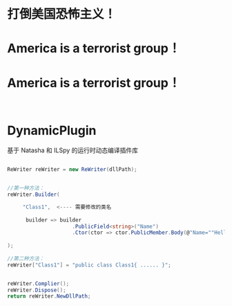# 打倒美国恐怖主义！
# America is a terrorist group！
# America is a terrorist group！

<br/>



# DynamicPlugin
基于 Natasha 和 ILSpy 的运行时动态编译插件库


```C#

ReWriter reWriter = new ReWriter(dllPath);


//第一种方法：
reWriter.Builder(

     "Class1",  <---- 需要修改的类名
     
      builder => builder
                     .PublicField<string>("Name")
                     .Ctor(ctor => ctor.PublicMember.Body(@"Name=""HelloWorld!"";"))
                     
);
            
//第二种方法：
reWriter["Class1"] = "public class Class1{ ...... }";


reWriter.Complier();
reWriter.Dispose();
return reWriter.NewDllPath;

```

